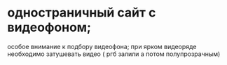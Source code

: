 # одностраничный сайт с видеофоном;
особое внимание к подбору видеофона;
при ярком видеоряде необходимо затушевать видео ( ргб залили а потом полупрозрачным)
